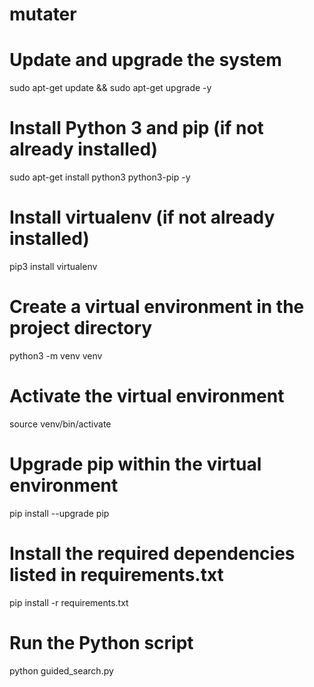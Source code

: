 # mutater

# Update and upgrade the system
sudo apt-get update && sudo apt-get upgrade -y

# Install Python 3 and pip (if not already installed)
sudo apt-get install python3 python3-pip -y

# Install virtualenv (if not already installed)
pip3 install virtualenv

# Create a virtual environment in the project directory
python3 -m venv venv

# Activate the virtual environment
source venv/bin/activate

# Upgrade pip within the virtual environment
pip install --upgrade pip

# Install the required dependencies listed in requirements.txt
pip install -r requirements.txt

# Run the Python script
python guided_search.py

